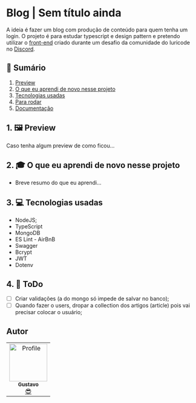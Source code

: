 # Blog | Sem título ainda

A ideia é fazer um blog com produção de conteúdo para quem tenha um login. O projeto é para estudar typescript e design pattern e pretendo utilizar o [front-end](https://github.com/GustavoGomesDias/codelandia-1) criado durante um desafio da comunidade do Iuricode no [Discord](https://discord.com/invite/QevDJqCzaY).

## 📕 Sumário
1. [Preview](https://github.com/GustavoGomesDias/blog#1--preview)
2. [O que eu aprendi de novo nesse projeto](https://github.com/GustavoGomesDias/blog#2--o-que-eu-aprendi-de-novo-nesse-projeto)
3. [Tecnologias usadas](https://github.com/GustavoGomesDias/blog#3--tecnologias-usadas)
4. [Para rodar](https://github.com/GustavoGomesDias/blog#4--para-rodar-o-projeto)
5. [Documentação](https://github.com/GustavoGomesDias/blog#5--documenta%C3%A7%C3%A3o)

## 1. 🖼 Preview
Caso tenha algum preview de como ficou...

## 2. 🎓 O que eu aprendi de novo nesse projeto
* Breve resumo do que eu aprendi...

## 3. 💻 Tecnologias usadas
* NodeJS;
* TypeScript
* MongoDB
* ES Lint - AirBnB
* Swagger
* Bcrypt
* JWT
* Dotenv

## 4. 📝 ToDo
- [ ] Criar validações (a do mongo só impede de salvar no banco);
- [ ] Quando fazer o users, dropar a collection dos artigos (article) pois vai precisar colocar o usuário;

## Autor
<table>
  <tr>
    <td align="center"><a href="https://github.com/GustavoGomesDias"><img src="https://github.com/GustavoGomesDias.png" width="100px;" alt="Profile"/><br /><sub><b>Gustavo</b></sub></a><br /><a href="https://github.com/GustavoGomesDias" title="Code">😎</a></td>
  <tr>
</table>
